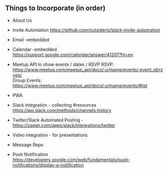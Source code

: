 ## Things to Incorporate (in order)

- About Us

- Invite Automation
  https://github.com/outsideris/slack-invite-automation

- Email -embedded

- Calendar -embedded
  https://support.google.com/calendar/answer/41207?hl=en

- Meetup API to show events / dates / RSVP
  RSVP: https://www.meetup.com/meetup_api/docs/:urlname/events/:event_id/rsvps/
  <br/>Group Events: https://www.meetup.com/meetup_api/docs/:urlname/events/#list

- PWA

- Slack integration - collecting #resources
  https://api.slack.com/methods/channels.history

- Twitter/Slack Automated Posting -
  https://zapier.com/apps/slack/integrations/twitter

- Video integration - for presentations

- Message Repo

- Push Notification
  https://developers.google.com/web/fundamentals/push-notifications/display-a-notification
